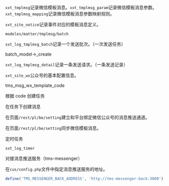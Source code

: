 `xxt_tmplmsg`记录微信模板消息。`xxt_tmplmsg_param`记录微信模板消息参数。`xxt_tmplmsg_mapping`记录微信模板消息参数映射规则。

`xxt_site_notice`记录事件对应的模板消息定义。

`modeles/matter/tmplmsg/batch`

`xxt_log_tmplmsg_batch`记录一个发送批次。（一次发送任务）

batch_model->\_create

`xxt_log_tmplmsg_detail`记录一条发送请求。（一条发送记录）

`xxt_site_wx`公众号的基本配置信息。

tms_msg_wx_template_code

根据 code 创建任务

在任务下创建消息

在页面`/rest/pl/be/setting`建立和平台绑定微信公众号的消息推送通道。

在页面`/rest/pl/be/setting`同步微信模板消息。

定时任务

`xxt_log_timer`

对接消息推送服务（tms-messenger）

在`cus/config.php`文件中指定消息推送服务的地址。

```php
define('TMS_MESSENGER_BACK_ADDRESS', 'http://tms-messenger-back:3000');
```
